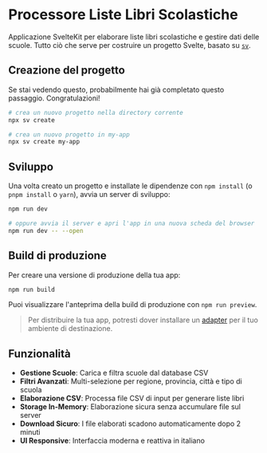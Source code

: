 # Processore Liste Libri Scolastiche

Applicazione SvelteKit per elaborare liste libri scolastiche e gestire dati delle scuole. Tutto ciò che serve per costruire un progetto Svelte, basato su [`sv`](https://github.com/sveltejs/cli).

## Creazione del progetto

Se stai vedendo questo, probabilmente hai già completato questo passaggio. Congratulazioni!

```bash
# crea un nuovo progetto nella directory corrente
npx sv create

# crea un nuovo progetto in my-app
npx sv create my-app
```

## Sviluppo

Una volta creato un progetto e installate le dipendenze con `npm install` (o `pnpm install` o `yarn`), avvia un server di sviluppo:

```bash
npm run dev

# oppure avvia il server e apri l'app in una nuova scheda del browser
npm run dev -- --open
```

## Build di produzione

Per creare una versione di produzione della tua app:

```bash
npm run build
```

Puoi visualizzare l'anteprima della build di produzione con `npm run preview`.

> Per distribuire la tua app, potresti dover installare un [adapter](https://svelte.dev/docs/kit/adapters) per il tuo ambiente di destinazione.

## Funzionalità

- **Gestione Scuole**: Carica e filtra scuole dal database CSV
- **Filtri Avanzati**: Multi-selezione per regione, provincia, città e tipo di scuola
- **Elaborazione CSV**: Processa file CSV di input per generare liste libri
- **Storage In-Memory**: Elaborazione sicura senza accumulare file sul server
- **Download Sicuro**: I file elaborati scadono automaticamente dopo 2 minuti
- **UI Responsive**: Interfaccia moderna e reattiva in italiano
